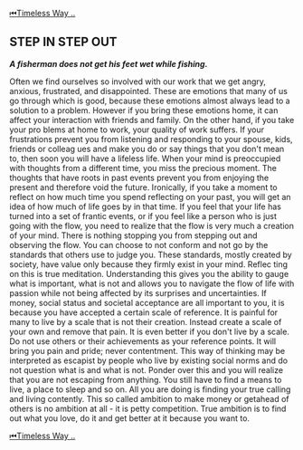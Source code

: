 [⏮Timeless Way ..](README.md)

## STEP IN STEP OUT

***A fisherman does not get his feet wet while fishing.***


Often we find ourselves so involved with our work that
we get angry, anxious, frustrated, and disappointed.
These are emotions that many of us go through which
is good, because these emotions almost always lead
to a
solution to a problem. However if you bring these
emotions home, it can affect your interaction with
friends
and family. On the other hand, if you take your pro
blems
at home to work, your quality of work suffers.
If your frustrations prevent you from listening and
responding to your spouse, kids, friends or colleag
ues and make you do or say things that you don't mean to, then
soon you will have a lifeless life.
When your mind is preoccupied with thoughts from a
different time, you miss the precious moment. The
thoughts that have roots in past events prevent you from
enjoying the present and therefore void the future.
Ironically, if you take a moment to reflect on how much
time you spend reflecting on your past, you will get an idea
of how much of life goes by in that time.
If you feel that your life has turned into a set of
frantic events, or if you feel like a person who is just going with
the flow, you need to realize that the flow is very
much a creation of your mind. There is nothing stopping you from
stepping out and observing the flow.
You can choose to not conform and not go by the
standards that others use to judge you.
These standards, mostly created by society, have value
only because they firmly exist in your mind. Reflec
ting on
this is true meditation. Understanding this gives you the
ability to gauge what is important, what is not and
allows you to navigate the flow of life with passion while
not
being affected by its surprises and uncertainties.
If money, social status and societal acceptance are
all
important to you, it is because you have accepted a
certain
scale of reference. It is painful for many to live by a scale
that is not their creation.
Instead create a scale of your own and
remove that pain. It is even better if you don't live by a scale. Do not
use others or their achievements as your reference points. It will bring
you pain and pride; never contentment.
This way of thinking may be interpreted as escapist
by people who live by existing social norms and do not
question what is and what is not. Ponder over this and you
will realize that you are not escaping from anything. You
still have to find a means to live, a place to sleep
and so on.
All you are doing is finding your true calling and
living contently. This so called ambition to make money or
getahead of others is no ambition at all - it is petty competition. True ambition is to find out what you
love,
do it and get better at it because you want to.

[⏮Timeless Way ..](README.md)
